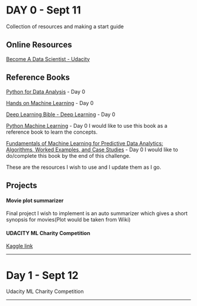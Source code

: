# DAY 0 - Sept 11

Collection of resources and making a start guide
## Online Resources
[Become A Data Scientist - Udacity](https://www.udacity.com/course/data-scientist-nanodegree--nd025)

## Reference Books
[Python for Data Analysis](https://www.amazon.com/Python-Data-Analysis-Wrangling-IPython/dp/1449319793) - Day 0

[Hands on Machine Learning](https://www.amazon.com/Hands-Machine-Learning-Scikit-Learn-TensorFlow/dp/1491962291/ref=pd_lpo_sbs_14_t_1?_encoding=UTF8&psc=1&refRID=WWJTB6MYST731MGSPD8E) - Day 0 

[Deep Learning Bible - Deep Learning](https://www.deeplearningbook.org/) - Day 0

[Python Machine Learning](https://github.com/rasbt/python-machine-learning-book-2nd-edition#whats-new-in-the-second-edition-from-the-first-edition) - Day 0
I would like to use this book as a reference book to learn the concepts.

[Fundamentals of Machine Learning for Predictive Data Analytics: Algorithms, Worked Examples, and Case Studies](https://www.amazon.com/gp/product/0262029448/ref=ox_sc_act_title_1?smid=ATVPDKIKX0DER&psc=1) - Day 0
I would like to do/complete this book by the end of this challenge.

These are the resources I wish to use and I update them as I go.


## Projects
  
#### Movie plot summarizer
Final project I wish to implement is an auto summarizer which gives a short synopsis for movies(Plot would be taken from Wiki)
 
#### UDACITY ML Charity Competition
[Kaggle link](https://www.kaggle.com/c/udacity-mlcharity-competition)

------

# Day 1 - Sept 12

Udacity ML Charity Competition

***

